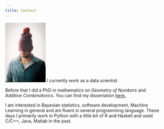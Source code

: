 ```yaml
---
title: Contact
---
```


<img src="images/me.jpg" alt="me" width=130 class="textwrapleft"/>
I currently work as a data scientist.

Before that I did a PhD in mathematics on *Geometry of Numbers* and
*Additive Combinatorics.*
You can find my dissertation
<a href="https://depositonce.tu-berlin.de/handle/11303/8744?mode=full">here.</a>

I am interested in Bayesian statistics, software development, Machine
Learning in general and am fluent in several programming language. These days I
primarily work in Python with a little bit of R and Haskell and used C/C++,
Java, Matlab in the past.
